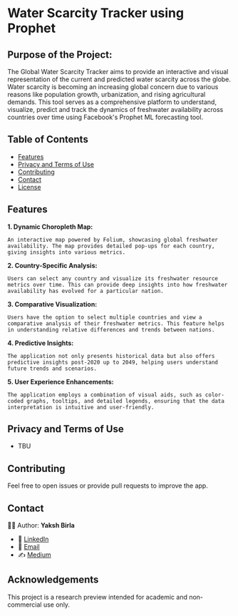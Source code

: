 # Water Scarcity Tracker using Prophet

## Purpose of the Project:

The Global Water Scarcity Tracker aims to provide an interactive and visual representation of the current and predicted water scarcity across the globe. Water scarcity is becoming an increasing global concern due to various reasons like population growth, urbanization, and rising agricultural demands. This tool serves as a comprehensive platform to understand, visualize, predict and track the dynamics of freshwater availability across countries over time using Facebook's Prophet ML forecasting tool.

## Table of Contents

- [Features](#features)
- [Privacy and Terms of Use](#privacy-and-terms-of-use)
- [Contributing](#contributing)
- [Contact](#contact)
- [License](#license)

## Features

**1. Dynamic Choropleth Map:**

    An interactive map powered by Folium, showcasing global freshwater availability. The map provides detailed pop-ups for each country, giving insights into various metrics.

**2. Country-Specific Analysis:**

    Users can select any country and visualize its freshwater resource metrics over time. This can provide deep insights into how freshwater availability has evolved for a particular nation.

**3. Comparative Visualization:**

    Users have the option to select multiple countries and view a comparative analysis of their freshwater metrics. This feature helps in understanding relative differences and trends between nations.

**4. Predictive Insights:**

    The application not only presents historical data but also offers predictive insights post-2020 up to 2049, helping users understand future trends and scenarios.

**5. User Experience Enhancements:**

    The application employs a combination of visual aids, such as color-coded graphs, tooltips, and detailed legends, ensuring that the data interpretation is intuitive and user-friendly. 


## Privacy and Terms of Use

- TBU

## Contributing

Feel free to open issues or provide pull requests to improve the app.

## Contact

👨‍💻 Author: **Yaksh Birla**
- 🔗 [LinkedIn](https://www.linkedin.com/in/yakshb/)
- 📧 [Email](mailto:yb.codes@gmail.com)
- ✍️ [Medium](https://medium.com/@yakshb)

## Acknowledgements

This project is a research preview intended for academic and non-commercial use only.
